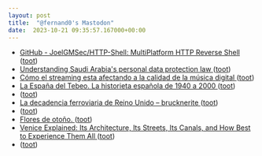 ```yaml
---
layout: post
title:  "@fernand0's Mastodon"
date:  2023-10-21 09:35:57.167000+00:00
---
```

*  [GitHub - JoelGMSec/HTTP-Shell: MultiPlatform HTTP Reverse Shell ](https://github.com/JoelGMSec/HTTP-Shel) ([toot](https://mastodon.social/@fernand0/111272326408809938))
*  [Understanding Saudi Arabia's personal data protection law ](https://securityintelligence.com/articles/understanding-saudi-arabias-personal-data-protection-law) ([toot](https://mastodon.social/@fernand0/111272055393403691))
*  [Cómo el streaming esta afectando a la calidad de la música digital ](https://mangelesbroullon.wordpress.com/2023/10/04/como-el-streaming-esta-afectando-a-la-calidad-de-la-musica-digital) ([toot](https://mastodon.social/@fernand0/111271891154146517))
*  [La España del Tebeo. La historieta española de 1940 a 2000 ](https://fotografiasenmovimiento.wordpress.com/2023/10/07/la-espana-del-tebeo-la-historieta-espanola-de-1940-a-2000) ([toot](https://mastodon.social/@fernand0/111271785609709023))
*  [ ](https://mastodon.social/@pjorge) ([toot](https://mastodon.social/@fernand0/111268841137830366))
*  [La decadencia ferroviaria de Reino Unido – brucknerite ](https://brucknerite.net/2023/10/la-decadencia-ferroviaria-de-reino-unido.htm) ([toot](https://mastodon.social/@fernand0/111268675145307770))
*  [ ](https://mastodon.social/@pjorge) ([toot](https://mastodon.social/@fernand0/111268630561309813))
*  [Flores de otoño. ](https://avecesunafoto.wordpress.com/2023/10/20/flores-de-otono-2) ([toot](https://mastodon.social/@fernand0/111268546203087646))
*  [Venice Explained: Its Architecture, Its Streets, Its Canals, and How Best to Experience Them All ](https://www.openculture.com/2023/10/venice-explained-its-architecture-its-streets-its-canals-and-how-best-to-experience-them-all.htm) ([toot](https://mastodon.social/@fernand0/111268454819510988))
*  [ ](https://mastodon.social/@pjorge) ([toot](https://mastodon.social/@fernand0/111268399844145709))
